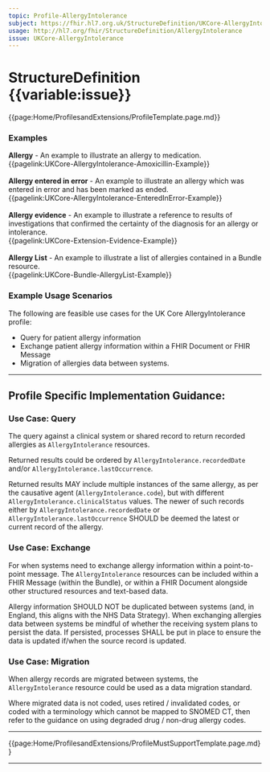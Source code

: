 ```yaml
---
topic: Profile-AllergyIntolerance
subject: https://fhir.hl7.org.uk/StructureDefinition/UKCore-AllergyIntolerance
usage: http://hl7.org/fhir/StructureDefinition/AllergyIntolerance
issue: UKCore-AllergyIntolerance
---
```

# StructureDefinition {{variable:issue}}

<nocheck>
{{page:Home/ProfilesandExtensions/ProfileTemplate.page.md}}

<div id="Examples" class="tabcontent">
  <h3>Examples</h3>
<b>Allergy</b> - An example to illustrate an allergy to medication.
<br>{{pagelink:UKCore-AllergyIntolerance-Amoxicillin-Example}}
<br><br>
<b>Allergy entered in error</b> - An example to illustrate an allergy which was entered in error and has been marked as ended.
<br>{{pagelink:UKCore-AllergyIntolerance-EnteredInError-Example}}
<br><br>
<b>Allergy evidence</b> - An example to illustrate a reference to results of investigations that confirmed the certainty of the diagnosis for an allergy or intolerance.
<br>{{pagelink:UKCore-Extension-Evidence-Example}}
<br><br>
<b>Allergy List</b> - An example to illustrate a list of allergies contained in a Bundle resource.
<br>{{pagelink:UKCore-Bundle-AllergyList-Example}}
</div>
</nocheck>


<div id="ProfileGuidance">

### Example Usage Scenarios

The following are feasible use cases for the UK Core AllergyIntolerance profile:

- Query for patient allergy information
- Exchange patient allergy information within a FHIR Document or FHIR Message
- Migration of allergies data between systems. 

<hr class="thickline">

## Profile Specific Implementation Guidance: ##

### Use Case: Query

The query against a clinical system or shared record to return recorded allergies as `AllergyIntolerance` resources.

Returned results could be ordered by `AllergyIntolerance.recordedDate` and/or `AllergyIntolerance.lastOccurrence`.

Returned results MAY include multiple instances of the same allergy, as per the causative agent (`AllergyIntolerance.code`), but with different `AllergyIntolerance.clinicalStatus` values. The newer of such records either by `AllergyIntolerance.recordedDate` or `AllergyIntolerance.lastOccurrence` SHOULD be deemed the latest or current record of the allergy.

### Use Case: Exchange

For when systems need to exchange allergy information within a point-to-point message. The `AllergyIntolerance` resources can be included within a FHIR Message (within the Bundle), or within a FHIR Document alongside other structured resources and text-based data.

Allergy information SHOULD NOT be duplicated between systems (and, in England, this aligns with the NHS Data Strategy). When exchanging allergies data between systems be mindful of whether the receiving system plans to persist the data. If persisted, processes SHALL be put in place to ensure the data is updated if/when the source record is updated.

### Use Case: Migration

When allergy records are migrated between systems, the `AllergyIntolerance` resource could be used as a data migration standard.

Where migrated data is not coded, uses retired / invalidated codes, or coded with a terminology which cannot be mapped to SNOMED CT, then refer to the guidance on using degraded drug / non-drug allergy codes.

---

{{page:Home/ProfilesandExtensions/ProfileMustSupportTemplate.page.md}}

</div>

---
